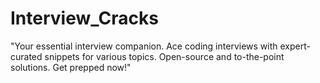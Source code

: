 # Interview_Cracks
"Your essential interview companion. Ace coding interviews with expert-curated snippets for various topics. Open-source and to-the-point solutions. Get prepped now!"
